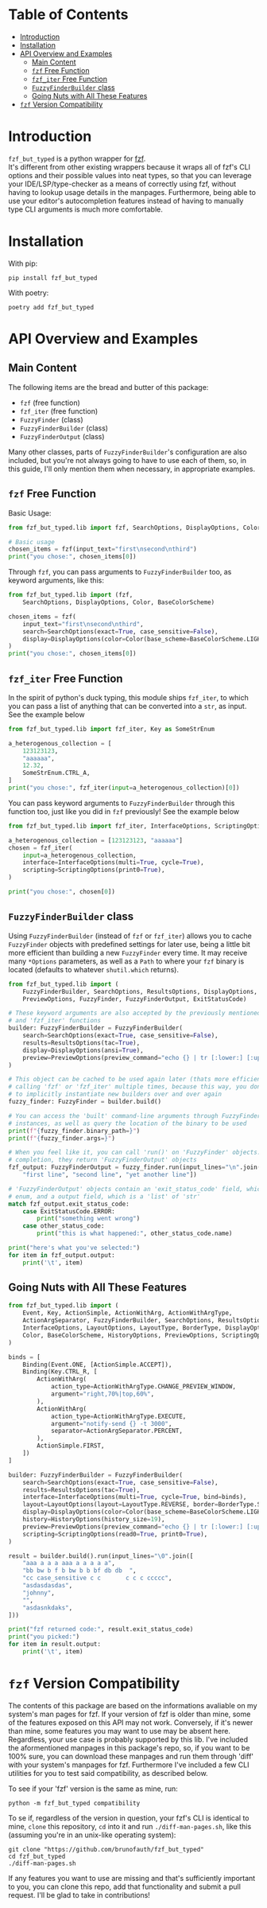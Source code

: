 # Table of Contents

- [Introduction](#introduction)
- [Installation](#installation)
- [API Overview and Examples](#api-overview-and-examples)
  * [Main Content](#main-content)
  * [`fzf` Free Function](#fzf-free-function)
  * [`fzf_iter` Free Function](#fzf_iter-free-function)
  * [`FuzzyFinderBuilder` class](#fuzzyfinderbuilder-class)
  * [Going Nuts with All These Features](#going-nuts-with-all-these-features)
- [`fzf` Version Compatibility](#fzf-version-compatibility)


# Introduction

`fzf_but_typed` is a python wrapper for [fzf](https://github.com/junegunn/fzf/).  
It's different from other existing wrappers because it wraps all of fzf's CLI 
options and their possible values into neat types, so that you can leverage 
your IDE/LSP/type-checker as a means of correctly using fzf, without having to 
lookup usage details in the manpages. Furthermore, being able to use your 
editor's autocompletion features instead of having to manually type CLI 
arguments is much more comfortable.


# Installation

With pip:

    pip install fzf_but_typed

With poetry:
    
    poetry add fzf_but_typed


# API Overview and Examples

## Main Content

The following items are the bread and butter of this package:
-  `fzf` (free function)
-  `fzf_iter` (free function)
-  `FuzzyFinder` (class)
-  `FuzzyFinderBuilder` (class)
-  `FuzzyFinderOutput` (class)

Many other classes, parts of `FuzzyFinderBuilder`'s configuration are also 
included, but you're not always going to have to use each of them, so, in this 
guide, I'll only mention them when necessary, in appropriate examples.

## `fzf` Free Function

Basic Usage:

```python
from fzf_but_typed.lib import fzf, SearchOptions, DisplayOptions, Color, 

# Basic usage
chosen_items = fzf(input_text="first\nsecond\nthird")
print("you chose:", chosen_items[0])
```

Through `fzf`, you can pass arguments to `FuzzyFinderBuilder` too, as keyword 
arguments, like this:

```python
from fzf_but_typed.lib import (fzf,
    SearchOptions, DisplayOptions, Color, BaseColorScheme)

chosen_items = fzf(
    input_text="first\nsecond\nthird",
    search=SearchOptions(exact=True, case_sensitive=False),
    display=DisplayOptions(color=Color(base_scheme=BaseColorScheme.LIGHT_256)),
)
print("you chose:", chosen_items[0])
```

## `fzf_iter` Free Function

In the spirit of python's duck typing, this module ships `fzf_iter`, to which 
you can pass a list of anything that can be converted into a `str`, as input.  
See the example below

```python
from fzf_but_typed.lib import fzf_iter, Key as SomeStrEnum

a_heterogenous_collection = [
    123123123,
    "aaaaaa",
    12.32,
    SomeStrEnum.CTRL_A,
]
print("you chose:", fzf_iter(input=a_heterogenous_collection)[0])
```

You can pass keyword arguments to `FuzzyFinderBuilder` through this function 
too, just like you did in `fzf` previously! See the example below

```python
from fzf_but_typed.lib import fzf_iter, InterfaceOptions, ScriptingOptions

a_heterogenous_collection = [123123123, "aaaaaa"]
chosen = fzf_iter(
    input=a_heterogenous_collection,
    interface=InterfaceOptions(multi=True, cycle=True),
    scripting=ScriptingOptions(print0=True),
)

print("you chose:", chosen[0])
```

## `FuzzyFinderBuilder` class

Using `FuzzyFinderBuilder` (instead of `fzf` or `fzf_iter`) allows you to cache 
`FuzzyFinder` objects with predefined settings for later use, being a little 
bit more efficient than building a new `FuzzyFinder` every time. It may receive 
many `*Options` parameters, as well as a `Path` to where your `fzf` binary is 
located (defaults to whatever `shutil.which` returns).

```python
from fzf_but_typed.lib import (
    FuzzyFinderBuilder, SearchOptions, ResultsOptions, DisplayOptions,
    PreviewOptions, FuzzyFinder, FuzzyFinderOutput, ExitStatusCode)

# These keyword arguments are also accepted by the previously mentioned 'fzf'
# and 'fzf_iter' functions
builder: FuzzyFinderBuilder = FuzzyFinderBuilder(
    search=SearchOptions(exact=True, case_sensitive=False),
    results=ResultsOptions(tac=True),
    display=DisplayOptions(ansi=True),
    preview=PreviewOptions(preview_command="echo {} | tr [:lower:] [:upper:]"),
)

# This object can be cached to be used again later (thats more efficient than
# calling 'fzf' or 'fzf_iter' multiple times, because this way, you don't have 
# to implicitly instantiate new builders over and over again
fuzzy_finder: FuzzyFinder = builder.build()

# You can access the 'built' command-line arguments through FuzzyFinder
# instances, as well as query the location of the binary to be used
print(f"{fuzzy_finder.binary_path=}")
print(f"{fuzzy_finder.args=}")

# When you feel like it, you can call 'run()' on 'FuzzyFinder' objects. Upon
# completion, they return 'FuzzyFinderOutput' objects
fzf_output: FuzzyFinderOutput = fuzzy_finder.run(input_lines="\n".join([
    "first line", "second line", "yet another line"])

# 'FuzzyFinderOutput' objects contain an 'exit_status_code' field, which is an
# enum, and a output field, which is a 'list' of 'str'
match fzf_output.exit_status_code:
    case ExitStatusCode.ERROR:
        print("something went wrong")
    case other_status_code:
        print("this is what happened:", other_status_code.name)

print("here's what you've selected:")
for item in fzf_output.output:
    print('\t', item)
```

## Going Nuts with All These Features

```python
from fzf_but_typed.lib import (
    Event, Key, ActionSimple, ActionWithArg, ActionWithArgType,
    ActionArgSeparator, FuzzyFinderBuilder, SearchOptions, ResultsOptions,
    InterfaceOptions, LayoutOptions, LayoutType, BorderType, DisplayOptions,
    Color, BaseColorScheme, HistoryOptions, PreviewOptions, ScriptingOptions
)

binds = [
    Binding(Event.ONE, [ActionSimple.ACCEPT]),
    Binding(Key.CTRL_R, [
        ActionWithArg(
            action_type=ActionWithArgType.CHANGE_PREVIEW_WINDOW,
            argument="right,70%|top,60%",
        ),
        ActionWithArg(
            action_type=ActionWithArgType.EXECUTE,
            argument="notify-send {} -t 3000",
            separator=ActionArgSeparator.PERCENT,
        ),
        ActionSimple.FIRST,
    ])
]

builder: FuzzyFinderBuilder = FuzzyFinderBuilder(
    search=SearchOptions(exact=True, case_sensitive=False),
    results=ResultsOptions(tac=True),
    interface=InterfaceOptions(multi=True, cycle=True, bind=binds),
    layout=LayoutOptions(layout=LayoutType.REVERSE, border=BorderType.SHARP),
    display=DisplayOptions(color=Color(base_scheme=BaseColorScheme.LIGHT_256)),
    history=HistoryOptions(history_size=19),
    preview=PreviewOptions(preview_command="echo {} | tr [:lower:] [:upper:]"),
    scripting=ScriptingOptions(read0=True, print0=True),
)

result = builder.build().run(input_lines="\0".join([
    "aaa a a a aaa a a a a a",
    "bb bw b f b bw b b bf db db  ",
    "cc case_sensitive c c       c c c ccccc",
    "asdasdasdas",
    "johnny",
    "",
    "asdasnkdaks",
]))

print("fzf returned code:", result.exit_status_code)
print("you picked:")
for item in result.output:
    print('\t', item)
```


# `fzf` Version Compatibility

The contents of this package are based on the informations avaliable on my 
system's man pages for fzf. If your version of fzf is older than mine, some of 
the features exposed on this API may not work. Conversely, if it's newer than 
mine, some features you may want to use may be absent here. Regardless, your 
use case is probably supported by this lib. I've included the aformentioned 
manpages in this package's repo, so, if you want to be 100% sure, you can 
download these manpages and run them through 'diff' with your system's manpages 
for fzf. Furthermore I've included a few CLI utilities for you to test said 
compatibility, as described below.

To see if your 'fzf' version is the same as mine, run:

    python -m fzf_but_typed compatibility

To se if, regardless of the version in question, your fzf's CLI is identical to 
mine, `clone` this repository, `cd` into it and run `./diff-man-pages.sh`, like 
this (assuming you're in an unix-like operating system):

    git clone "https://github.com/brunofauth/fzf_but_typed"
    cd fzf_but_typed
    ./diff-man-pages.sh

If any features you want to use are missing and that's sufficiently important 
to you, you can clone this repo, add that functionality and submit a pull 
request. I'll be glad to take in contributions!

